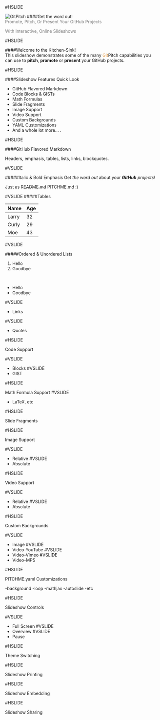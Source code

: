#HSLIDE

![GitPitch](https://gitpitch.github.io/gitpitch/assets/banner-white-400-140.png)
####Get the word out!
<br>
<span style="color:gray">Promote, Pitch, Or Present Your GitHub Projects</span>

<span style="color:gray">With Interactive, Online Slideshows</span>

#HSLIDE

####Welcome to the Kitchen-Sink!
<br>
This slideshow demonstrates some of the many <span style="color:#e49436">Git</span>Pitch capabilities you can use to **pitch**, **promote** or **present** your GitHub projects.

#HSLIDE

####Slideshow Features Quick Look

- GitHub Flavored Markdown <!-- .element: class="fragment" data-fragment-index="1" -->
- Code Blocks & GISTs <!-- .element: class="fragment" data-fragment-index="2" -->
- Math Formulas <!-- .element: class="fragment" data-fragment-index="3" -->
- Slide Fragments <!-- .element: class="fragment" data-fragment-index="4" -->
- Image Support <!-- .element: class="fragment" data-fragment-index="5" -->
- Video Support <!-- .element: class="fragment" data-fragment-index="6" -->
- Custom Backgrounds <!-- .element: class="fragment" data-fragment-index="7" -->
- YAML Customizations <!-- .element: class="fragment" data-fragment-index="8" -->
- And a whole lot more... <!-- .element: class="fragment" data-fragment-index="9" -->.

#HSLIDE

####GitHub Flavored Markdown

Headers, emphasis, tables, lists, links, blockquotes.

#VSLIDE

#####Italic & Bold Emphasis
Get _the word out_ about your _**GitHub** projects!_

Just as ~~README.md~~ PITCHME.md :)

#VSLIDE
#####Tables

Name | Age
--------| -------
Larry | 32
Curly | 29
Moe   | 43

#VSLIDE

#####Ordered & Unordered Lists

1. Hello
2. Goodbye

<br>

- Hello
- Goodbye

#VSLIDE

- Links

#VSLIDE
- Quotes

#HSLIDE

Code Support

#VSLIDE
- Blocks
#VSLIDE
- GIST

#HSLIDE

Math Formula Support
#VSLIDE
- LaTeX, etc

#HSLIDE

Slide Fragments

#HSLIDE

Image Support

#VSLIDE
- Relative
#VSLIDE
- Absolute

#HSLIDE

Video Support

#VSLIDE
- Relative
#VSLIDE
- Absolute

#HSLIDE

Custom Backgrounds

#VSLIDE
- Image
#VSLIDE
- Video-YouTube
#VSLIDE
- Video-Vimeo
#VSLIDE
- Video-MP$

#HSLIDE

PITCHME.yaml Customizations

-background
-loop
-mathjax
-autoslide
-etc


#HSLIDE

Slideshow Controls

#VSLIDE
- Full Screen
#VSLIDE
- Overview
#VSLIDE
- Pause

#HSLIDE

Theme Switching

#HSLIDE

Slideshow Printing

#HSLIDE

Slideshow Embedding

#HSLIDE

Slideshow Sharing
